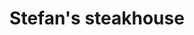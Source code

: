 ---
title: Stefan's steakhouse
ravintola: ye
ruka: ye
levi: ye
slug: https://www.stefanssteakhouse.fi/
kuvaus: Täällä paistuvat Suomen parhaat pihvit.
update: 2022-02-11-12:10
image01: ../images/stefansstakehouse.jpg
---